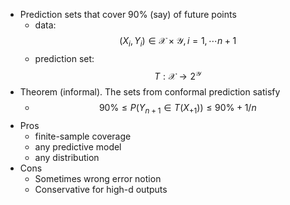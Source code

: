 - Prediction sets that cover 90% (say) of future points
	- data: $$(X_i, Y_i)\in\mathcal{X}\times\mathcal{Y}, i=1, \cdots n+1$$
	- prediction set: $$T:\mathcal{X}\to 2^{\mathcal{Y}}$$
- Theorem (informal). The sets from conformal prediction satisfy
	- $$90\%\leq P(Y_{n+1}\in T(X_{+1}))\leq 90\%+1/n$$
- Pros
	- finite-sample coverage
	- any predictive model
	- any distribution
- Cons
	- Sometimes wrong error notion
	- Conservative for high-d outputs
